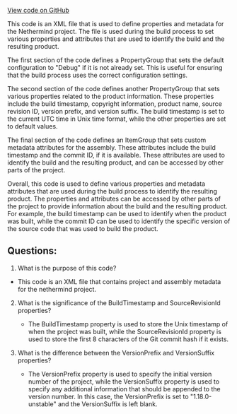 [View code on GitHub](https://github.com/nethermindeth/nethermind/Directory.Build.props)

This code is an XML file that is used to define properties and metadata for the Nethermind project. The file is used during the build process to set various properties and attributes that are used to identify the build and the resulting product.

The first section of the code defines a PropertyGroup that sets the default configuration to "Debug" if it is not already set. This is useful for ensuring that the build process uses the correct configuration settings.

The second section of the code defines another PropertyGroup that sets various properties related to the product information. These properties include the build timestamp, copyright information, product name, source revision ID, version prefix, and version suffix. The build timestamp is set to the current UTC time in Unix time format, while the other properties are set to default values.

The final section of the code defines an ItemGroup that sets custom metadata attributes for the assembly. These attributes include the build timestamp and the commit ID, if it is available. These attributes are used to identify the build and the resulting product, and can be accessed by other parts of the project.

Overall, this code is used to define various properties and metadata attributes that are used during the build process to identify the resulting product. The properties and attributes can be accessed by other parts of the project to provide information about the build and the resulting product. For example, the build timestamp can be used to identify when the product was built, while the commit ID can be used to identify the specific version of the source code that was used to build the product.
## Questions: 
 1. What is the purpose of this code?
   - This code is an XML file that contains project and assembly metadata for the nethermind project.

2. What is the significance of the BuildTimestamp and SourceRevisionId properties?
   - The BuildTimestamp property is used to store the Unix timestamp of when the project was built, while the SourceRevisionId property is used to store the first 8 characters of the Git commit hash if it exists.

3. What is the difference between the VersionPrefix and VersionSuffix properties?
   - The VersionPrefix property is used to specify the initial version number of the project, while the VersionSuffix property is used to specify any additional information that should be appended to the version number. In this case, the VersionPrefix is set to "1.18.0-unstable" and the VersionSuffix is left blank.